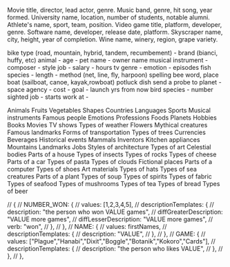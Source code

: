 Movie title, director, lead actor, genre.
Music band, genre, hit song, year formed.
University name, location, number of students, notable alumni.
Athlete's name, sport, team, position.
Video game title, platform, developer, genre.
Software name, developer, release date, platform.
Skyscraper name, city, height, year of completion.
Wine name, winery, region, grape variety.

bike type (road, mountain, hybrid, tandem, recumbement) - brand (bianci, huffy, etc)
animal - age - pet name - owner name
musical instrument - composer - style
job - salary - hours
tv genre - emotion - episodes
fish species - length - method (net, line, fly, harpoon)
spelling bee word, place
boat (sailboat, canoe, kayak,rowboat)
potluck dish
send a probe to planet - space agency - cost - goal - launch yrs from now
bird species - number sighted
job - starts work at -

Animals
Fruits
Vegetables
Shapes
Countries
Languages
Sports
Musical instruments
Famous people
Emotions
Professions
Foods
Planets
Hobbies
Books
Movies
TV shows
Types of weather
Flowers
Mythical creatures
Famous landmarks
Forms of transportation
Types of trees
Currencies
Beverages
Historical events
Mammals
Inventors
Kitchen appliances
Mountains
Landmarks
Jobs
Styles of architecture
Types of art
Celestial bodies
Parts of a house
Types of insects
Types of rocks
Types of cheese
Parts of a car
Types of pasta
Types of clouds
Fictional places
Parts of a computer
Types of shoes
Art materials
Types of hats
Types of sea creatures
Parts of a plant
Types of soup
Types of spirits
Types of fabric
Types of seafood
Types of mushrooms
Types of tea
Types of bread
Types of beer

// {
// NUMBER_WON: {
// values: [1,2,3,4,5],
// descriptionTemplates: {
// description: "the person who won VALUE games",
// diffGreaterDescription: "VALUE more games",
// diffLesserDescription: "VALUE more games",
// verb: "won",
// },
// },
// NAME: {
// values: firstNames,
// descriptionTemplates: {
// description: "VALUE",
// },
// },
// GAME: {
// values: ["Plague","Hanabi","Dixit","Boggle","Botanik","Kokoro","Cards"],
// descriptionTemplates: {
// description: "the person who likes VALUE",
// },
// },
// },
